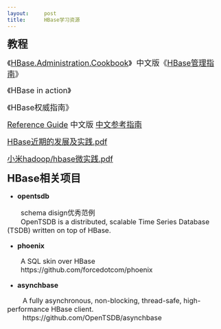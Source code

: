 ```yaml
---
layout:     post
title:      HBase学习资源
---
```

<div id="article_content" class="article_content clearfix csdn-tracking-statistics" data-pid="blog" data-mod="popu_307" data-dsm="post">
								            <link rel="stylesheet" href="https://csdnimg.cn/release/phoenix/template/css/ck_htmledit_views-f76675cdea.css">
						<div class="htmledit_views" id="content_views">
                
<p><span style="font-size:24px;"><strong>教程</strong></span></p>
<p><span style="font-size:18px;">《</span><a href="http://www.hbasecn.com/wp-content/uploads/2013/06/HBase.Administration.Cookbook.pdf" rel="nofollow"><span style="font-size:18px;">HBase.Administration.Cookbook</span></a><span style="font-size:18px;">》  中文版《</span><a href="http://www.amazon.cn/HBase%E7%AE%A1%E7%90%86%E6%8C%87%E5%8D%97-%E8%92%8B%E7%87%9A%E5%B3%B0/dp/B00DTV9CAQ/ref=sr_1_5?ie=UTF8&amp;qid=1373728557&amp;sr=8-5&amp;keywords=hbase" rel="nofollow"><span style="font-size:18px;">HBase管理指南</span></a><span style="font-size:18px;">》</span></p>
<p><span style="font-size:18px;">《HBase in action》</span></p>
<p><span style="font-size:18px;">《HBase权威指南》</span></p>
<p><a href="http://hbase.apache.org/book.html" rel="nofollow"><span style="font-size:18px;">Reference Guide</span></a><span style="font-size:18px;"> 中文版 </span><a href="http://abloz.com/hbase/book.html" rel="nofollow"><span style="font-size:18px;">中文参考指南</span></a><span style="font-size:18px;">
  </span></p>
<p><a href="http://topic.it168.com/factory/DTCC2013/doc/a6.pdf" rel="nofollow"><span style="font-size:18px;">HBase近期的发展及实践.pdf</span></a></p>
<p><span style="font-size:18px;"><a href="http://topic.it168.com/factory/DTCC2013/doc/a5.pdf" rel="nofollow">小米hadoop/hbase微实践.pdf</a></span></p>
<p></p>
<p><strong><span style="font-size:24px;">HBase相关项目</span></strong></p>
<p></p>
<ul><li><span style="font-size:16px;line-height:1.5;"></span><span style="font-size:16px;line-height:1.5;"><strong>opentsdb</strong></span></li></ul><p><span style="font-size:24px;"><span style="font-size:16px;">       schema disign优秀范例</span><br><span style="font-size:16px;">       OpenTSDB is a distributed, scalable Time Series Database (TSDB) written on top of HBase.</span></span></p>
<ul><li><span style="font-size:16px;line-height:1.5;"></span><span style="font-size:16px;line-height:1.5;"><strong>phoenix </strong></span></li></ul><p><span style="font-size:16px;">       A SQL skin over HBase</span><br><span style="font-size:16px;">       https://github.com/forcedotcom/phoenix</span></p>
<ul><li><span style="font-size:16px;line-height:1.5;"></span><span style="font-size:16px;line-height:1.5;"><strong>asynchbase</strong></span></li></ul><span style="font-size:16px;">        A fully asynchronous, non-blocking, thread-safe, high-performance HBase client.</span><br><span style="font-size:16px;">        https://github.com/OpenTSDB/asynchbase</span>
            </div>
                </div>